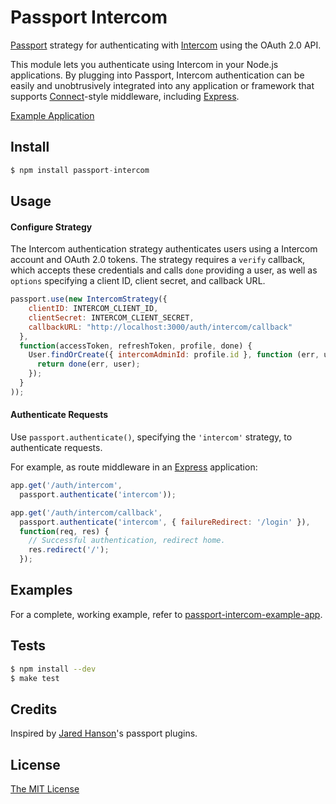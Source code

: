 # Passport Intercom

[Passport](https://github.com/jaredhanson/passport) strategy for authenticating
with [Intercom](http://intercom.io/) using the OAuth 2.0 API.

This module lets you authenticate using Intercom in your Node.js applications.
By plugging into Passport, Intercom authentication can be easily and
unobtrusively integrated into any application or framework that supports
[Connect](http://www.senchalabs.org/connect/)-style middleware, including
[Express](http://expressjs.com/).

[Example Application](https://github.com/intercom/passport-intercom-example-app)

## Install

```js
$ npm install passport-intercom
```

## Usage

#### Configure Strategy

The Intercom authentication strategy authenticates users using a Intercom
account and OAuth 2.0 tokens.  The strategy requires a `verify` callback, which
accepts these credentials and calls `done` providing a user, as well as
`options` specifying a client ID, client secret, and callback URL.

```js
passport.use(new IntercomStrategy({
    clientID: INTERCOM_CLIENT_ID,
    clientSecret: INTERCOM_CLIENT_SECRET,
    callbackURL: "http://localhost:3000/auth/intercom/callback"
  },
  function(accessToken, refreshToken, profile, done) {
    User.findOrCreate({ intercomAdminId: profile.id }, function (err, user) {
      return done(err, user);
    });
  }
));
```

#### Authenticate Requests

Use `passport.authenticate()`, specifying the `'intercom'` strategy, to
authenticate requests.

For example, as route middleware in an [Express](http://expressjs.com/)
application:

```js
app.get('/auth/intercom',
  passport.authenticate('intercom'));

app.get('/auth/intercom/callback',
  passport.authenticate('intercom', { failureRedirect: '/login' }),
  function(req, res) {
    // Successful authentication, redirect home.
    res.redirect('/');
  });
```

## Examples

For a complete, working example, refer to [passport-intercom-example-app](https://github.com/intercom/passport-intercom-example-app).

## Tests

```bash
$ npm install --dev
$ make test
```

## Credits

Inspired by [Jared Hanson](http://github.com/jaredhanson)'s passport plugins.

## License

[The MIT License](http://opensource.org/licenses/MIT)
